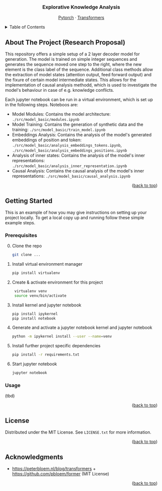 <br />
<div align="center">

<h3 align="center">Explorative Knowledge Analysis</h3>

  <p align="center">    
    <a href="https://pytorch.org/">Pytorch</a>
    ·
    <a href="https://huggingface.co/docs/transformers/index">Transformers</a>
  </p>
</div>


<details>
  <summary>Table of Contents</summary>
  <ol>
    <li>
      <a href="#about-the-project">About The Project (Research Proposal)</a>
    </li>
    <li>
      <a href="#getting-started">Getting Started</a>
      <ul>
        <li><a href="#prerequisites">Prerequisites</a></li>
        <li><a href="#installation">Installation</a></li>
      </ul>
    </li>
    <li><a href="#license">License</a></li>
    <li><a href="#acknowledgments">Acknowledgments</a></li>
  </ol>
</details>



## About The Project (Research Proposal)

This repository offers a simple setup of a 2 layer decoder model for generation.
The model is trained on simple integer sequences and generates the sequence moved one step to the right, where the new element is the class label of the sequence.
Additional class methods allow the extraction of model states (attention output, feed forward output) and the fixure of certain model intermediate states.
This allows for the implementation of causal analysis methodd, which is used to investigate the model's behaviour in case of e.g. knowledge conflicts.

Each jupyter notebook can be run in a virtual environment, which is set up in the following steps.
Noteboos are:
  * Model Modules: Contains the model architecture: ``./src/model_basic/modules.ipynb``
  * Model Training: Contains the generation of synthetic data and the training: ``./src/model_basic/train_model.ipynb``
  * Embeddings Analysis: Contains the analysis of the model's generated embeddings of position and token: ``./src/model_basic/analysis_embeddings_tokens.ipynb``, ``./src/model_basic/analysis_embeddings_positions.ipynb``
  * Analysis of inner states: Contains the analysis of the model's inner representations: ``./src/model_basic/analysis_inner_representation.ipynb``
  * Causal Analysis: Contains the causal analysis of the model's inner representations: ``./src/model_basic/causal_analysis.ipynb``


<p align="right">(<a href="#readme-top">back to top</a>)</p>



## Getting Started

This is an example of how you may give instructions on setting up your project locally.
To get a local copy up and running follow these simple example steps.

### Prerequisites

0. Clone the repo
   ```sh
   git clone ...
    ```

1. Install virtual environment manager
   ```sh
   pip install virtualenv
   ```

2. Create & activate environment for this project
   ```sh
    virtualenv venv
    source venv/bin/activate
    ```

3. Install kernel and jupyter notebook
    ```sh
    pip install ipykernel 
    pip install notebook
    ```

4. Generate and activate a jupyter notebook kernel and jupyter notebook
    ```sh
    python -m ipykernel install --user --name=venv
     ```

5. Install further project specific dependencies
    ```sh
    pip install -r requirements.txt
     ```

6. Start jupyter notebook
    ```sh
    jupyter notebook
     ```

### Usage

(tbd)


<p align="right">(<a href="#readme-top">back to top</a>)</p>



## License

Distributed under the MIT License. See `LICENSE.txt` for more information.

<p align="right">(<a href="#readme-top">back to top</a>)</p>



## Acknowledgments

* https://peterbloem.nl/blog/transformers + https://github.com/pbloem/former (MIT License)


<p align="right">(<a href="#readme-top">back to top</a>)</p>


